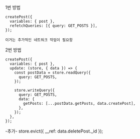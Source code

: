 1번 방법

    createPost({
      variables: { post },
      refetchQueries: [{ query: GET_POSTS }],
    });

    이거는 추가적인 네트워크 작업이 필요함

2번 방법

    createPost({
      variables: { post },
      update: (store, { data }) => {
        const postData = store.readQuery({
          query: GET_POSTS,
        });

        store.writeQuery({
          query: GET_POSTS,
          data: {
            getPosts: [...postData.getPosts, data.createPost],
          },
        });
      },
    });

-추가-
store.evict({ \_\_ref: data.deletePost.\_id });
